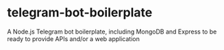# telegram-bot-boilerplate
A Node.js Telegram bot boilerplate, including MongoDB and Express to be ready to provide APIs and/or a web application
